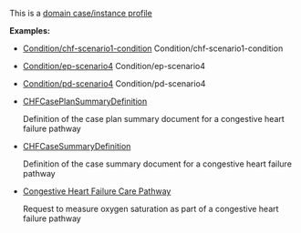 This is a [domain case/instance profile](profiles.html#domain-profiles)

**Examples:**

*  [Condition/chf-scenario1-condition](Condition-chf-scenario1-condition.html) Condition/chf-scenario1-condition
*   [Condition/ep-scenario4](Condition-ep-scenario4.html) Condition/ep-scenario4
*   [Condition/pd-scenario4](Condition-pd-scenario4.html) Condition/pd-scenario4
*  [CHFCasePlanSummaryDefinition](GraphDefinition-chf-caseplansummarydefinition.html)

    Definition of the case plan summary document for a congestive heart failure pathway

*   [CHFCaseSummaryDefinition](GraphDefinition-chf-casesummarydefinition.html)

    Definition of the case summary document for a congestive heart failure pathway

*   [Congestive Heart Failure Care Pathway](ImplementationGuide-chf.html)

    Request to measure oxygen saturation as part of a congestive heart failure pathway